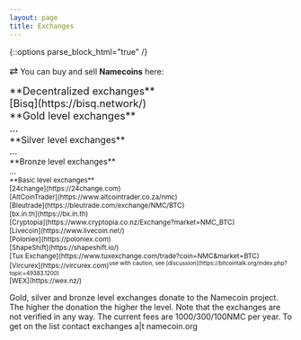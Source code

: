 ```yaml
---
layout: page
title: Exchanges
---
```


{::options parse_block_html="true" /}

<span style="font-size:130%;">&#8644;</span> You can buy and sell **Namecoins** here:

<span id="decentralized-exchanges" style="font-size:130%;">
**Decentralized exchanges**<br>
[Bisq](https://bisq.network/)<br>
</span>

<span style="font-size:130%;">
**Gold level exchanges**<br>
...<br>
</span>

<span style="font-size:115%;">
**Silver level exchanges**<br>
...<br>
</span>

<span style="font-size:100%;">
**Bronze level exchanges**<br>
...<br>
</span>

<span style="font-size:85%;">
**Basic level exchanges**<br>
[24change](https://24change.com)<br>
[AltCoinTrader](https://www.altcointrader.co.za/nmc)<br>
[Bleutrade](https://bleutrade.com/exchange/NMC/BTC)<br>
[bx.in.th](https://bx.in.th)<br>
[Cryptopia](https://www.cryptopia.co.nz/Exchange?market=NMC_BTC)<br>
[Livecoin](https://www.livecoin.net/)<br>
[Poloniex](https://poloniex.com)<br>
[ShapeShift](https://shapeshift.io/)<br>
[Tux Exchange](https://www.tuxexchange.com/trade?coin=NMC&market=BTC)<br>
[Vircurex](https://vircurex.com)<sup>use with caution, see [discussion](https://bitcointalk.org/index.php?topic=49383.1200)</sup><br>
[WEX](https://wex.nz/)<br>
</span>

Gold, silver and bronze level exchanges donate to the Namecoin project. The higher the donation the higher the level. Note that the exchanges are not verified in any way.
The current fees are 1000/300/100NMC per year. To get on the list contact exchanges a|t namecoin.org
